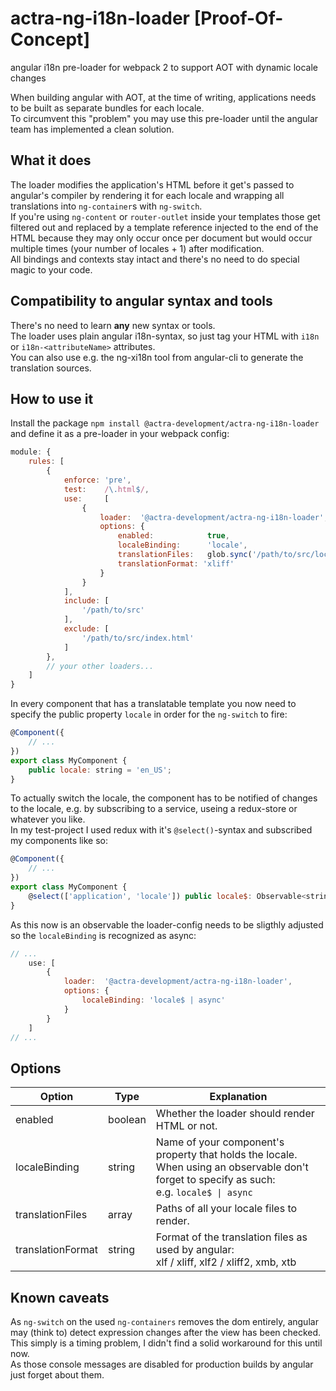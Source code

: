# actra-ng-i18n-loader [Proof-Of-Concept]
angular i18n pre-loader for webpack 2 to support AOT with dynamic locale changes

When building angular with AOT, at the time of writing, applications needs to be built as separate bundles for each locale.  
To circumvent this "problem" you may use this pre-loader until the angular team has implemented a clean solution.


## What it does
The loader modifies the application's HTML before it get's passed to angular's compiler by rendering it for each locale and wrapping all translations into `ng-container`s with `ng-switch`.  
If you're using `ng-content` or `router-outlet` inside your templates those get filtered out and replaced by a template reference injected to the end of the HTML because they may only occur once per
document but would occur multiple times (your number of locales + 1) after modification.  
All bindings and contexts stay intact and there's no need to do special magic to your code.


## Compatibility to angular syntax and tools
There's no need to learn **any** new syntax or tools.  
The loader uses plain angular i18n-syntax, so just tag your HTML with `i18n` or `i18n-<attributeName>` attributes.  
You can also use e.g. the ng-xi18n tool from angular-cli to generate the translation sources.


## How to use it
Install the package `npm install @actra-development/actra-ng-i18n-loader` and define it as a pre-loader in your webpack config:
```js
module: {
    rules: [
        {
            enforce: 'pre',
            test:    /\.html$/,
            use:     [
                {
                    loader:  '@actra-development/actra-ng-i18n-loader',
                    options: {
                        enabled:            true,
                        localeBinding:      'locale',
                        translationFiles:   glob.sync('/path/to/src/locales/**/messages.*.xlf'),
                        translationFormat: 'xliff'
                    }
                }
            ],
            include: [
                '/path/to/src'
            ],
            exclude: [
                '/path/to/src/index.html'
            ]
        },
        // your other loaders...
    ]
}
```

In every component that has a translatable template you now need to specify the public property `locale` in order for the `ng-switch` to fire:
```js
@Component({
    // ...
})
export class MyComponent {
    public locale: string = 'en_US';
}
```

To actually switch the locale, the component has to be notified of changes to the locale, e.g. by subscribing to a service, useing a redux-store or whatever you like.  
In my test-project I used redux with it's `@select()`-syntax and subscribed my components like so:
```js
@Component({
    // ...
})
export class MyComponent {
    @select(['application', 'locale']) public locale$: Observable<string>;
}
```

As this now is an observable the loader-config needs to be sligthly adjusted so the `localeBinding` is recognized as async:
```js
// ...
    use: [
        {
            loader:  '@actra-development/actra-ng-i18n-loader',
            options: {
                localeBinding: 'locale$ | async'
            }
        }
    ]
// ...
```


## Options
| Option            | Type    | Explanation |
|-------------------|---------|------------------------------------------------------------|
| enabled           | boolean | Whether the loader should render HTML or not.              |
| localeBinding     | string  | Name of your component's property that holds the locale.<br />When using an observable don't forget to specify as such:<br />e.g. `locale$ \| async` |
| translationFiles  | array   | Paths of all your locale files to render.                  |
| translationFormat | string  | Format of the translation files as used by angular:<br />xlf / xliff, xlf2 / xliff2, xmb, xtb |


## Known caveats
As `ng-switch` on the used `ng-containers` removes the dom entirely, angular may (think to) detect expression changes after the view has been checked.  
This simply is a timing problem, I didn't find a solid workaround for this until now.  
As those console messages are disabled for production builds by angular just forget about them.
